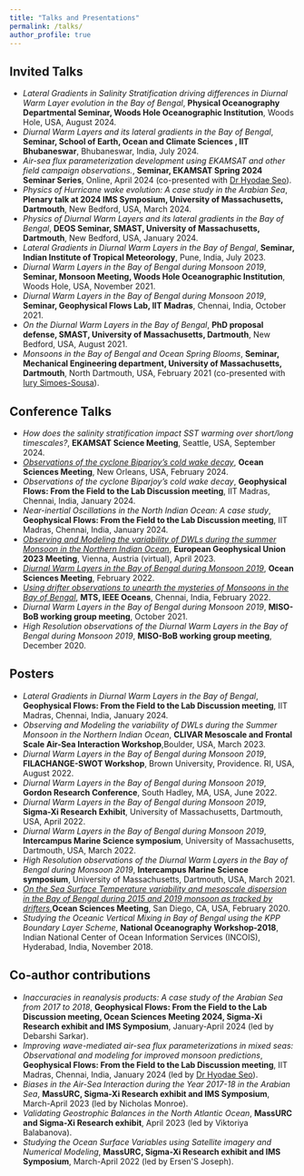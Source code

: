 ```yaml
---
title: "Talks and Presentations"
permalink: /talks/
author_profile: true
---
```


## Invited Talks
- *Lateral Gradients in Salinity Stratification driving differences in Diurnal Warm Layer evolution in the Bay of Bengal*, **Physical Oceanography Departmental Seminar, Woods Hole Oceanographic Institution**, Woods Hole, USA, August 2024. 
- *Diurnal Warm Layers and its lateral gradients in the Bay of Bengal*, **Seminar, School of Earth, Ocean and Climate Sciences , IIT Bhubaneswar**, Bhubaneswar, India, July 2024. 
- *Air-sea flux parameterization development using EKAMSAT and other field campaign observations.*, **Seminar, EKAMSAT Spring 2024 Seminar Series**, Online, April 2024 (co-presented with [Dr Hyodae Seo](https://www.soest.hawaii.edu/oceanography/uehiro-associate-professors-2/)).
- *Physics of Hurricane wake evolution: A case study in the Arabian Sea*, **Plenary talk at 2024 IMS Symposium, University of Massachusetts, Dartmouth**, New Bedford, USA, March 2024.
- *Physics of Diurnal Warm Layers and its lateral gradients in the Bay of Bengal*, **DEOS Seminar, SMAST, University of Massachusetts, Dartmouth**, New Bedford, USA, January 2024. 
- *Lateral Gradients in Diurnal Warm Layers in the Bay of Bengal*, **Seminar, Indian Institute of Tropical Meteorology**, Pune, India, July 2023. 
- *Diurnal Warm Layers in the Bay of Bengal during Monsoon 2019*, **Seminar, Monsoon Meeting, Woods Hole Oceanographic Institution**, Woods Hole, USA, November 2021.
- *Diurnal Warm Layers in the Bay of Bengal during Monsoon 2019*, **Seminar, Geophysical Flows Lab, IIT Madras**, Chennai, India, October 2021.
- *On the Diurnal Warm Layers in the Bay of Bengal*, **PhD proposal defense, SMAST, University of Massachusetts, Dartmouth**, New Bedford, USA, August 2021.
- *Monsoons in the Bay of Bengal and Ocean Spring Blooms*, **Seminar, Mechanical Engineering department, University of Massachusetts, Dartmouth**, North Dartmouth, USA, February 2021 (co-presented with [Iury Simoes-Sousa](https://iuryt.github.io/)).

## Conference Talks 
- *How does the salinity stratification impact SST warming over short/long timescales?*, **EKAMSAT Science Meeting**, Seattle, USA, September 2024.
- *[Observations of the cyclone Biparjoy’s cold wake decay](https://agu.confex.com/agu/OSM24/meetingapp.cgi/Paper/1483969)*, **Ocean Sciences Meeting**, New Orleans, USA, February 2024.
- *Observations of the cyclone Biparjoy’s cold wake decay*, **Geophysical Flows: From the Field to the Lab Discussion meeting**, IIT Madras, Chennai, India, January 2024.
- *Near-inertial Oscillations in the North Indian Ocean: A case study*, **Geophysical Flows: From the Field to the Lab Discussion meeting**, IIT Madras, Chennai, India, January 2024.
- *[Observing and Modeling the variability of DWLs during the summer Monsoon in the Northern Indian Ocean](https://ui.adsabs.harvard.edu/abs/2023EGUGA..25.9840K/abstract)*, **European Geophysical Union 2023 Meeting**, Vienna, Austria (virtual), April 2023.
- *[Diurnal Warm Layers in the Bay of Bengal during Monsoon 2019](https://osm2022.secure-platform.com/a/solicitations/3/sessiongallery/754)*, **Ocean Sciences Meeting**, February 2022.
- *[Using drifter observations to unearth the mysteries of Monsoons in the Bay of Bengal](https://ieeexplore.ieee.org/abstract/document/9775481)*, **MTS, IEEE Oceans**, Chennai, India, February 2022.
- *Diurnal Warm Layers in the Bay of Bengal during Monsoon 2019*, **MISO-BoB working group meeting**, October 2021.
- *High Resolution observations of the Diurnal Warm Layers in the Bay of Bengal during Monsoon 2019*, **MISO-BoB working group meeting**, December 2020.

## Posters 
- *Lateral Gradients in Diurnal Warm Layers in the Bay of Bengal*, **Geophysical Flows: From the Field to the Lab Discussion meeting**, IIT Madras, Chennai, India, January 2024.
- *Observing and Modeling the variability of DWLs during the Summer Monsoon in the Northern Indian Ocean*, **CLIVAR Mesoscale and Frontal Scale Air-Sea Interaction Workshop**,Boulder, USA, March 2023.
- *Diurnal Warm Layers in the Bay of Bengal during Monsoon 2019*, **FILACHANGE-SWOT Workshop**, Brown University, Providence. RI, USA, August 2022.
- *Diurnal Warm Layers in the Bay of Bengal during Monsoon 2019*, **Gordon Research Conference**, South Hadley, MA, USA, June 2022.
- *Diurnal Warm Layers in the Bay of Bengal during Monsoon 2019*, **Sigma-Xi Research Exhibit**, University of Massachusetts, Dartmouth, USA, April 2022.
- *Diurnal Warm Layers in the Bay of Bengal during Monsoon 2019*, **Intercampus Marine Science symposium**, University of Massachusetts, Dartmouth, USA, March 2022.
- *High Resolution observations of the Diurnal Warm Layers in the Bay of Bengal during Monsoon 2019*, **Intercampus Marine Science symposium**, University of Massachusetts, Dartmouth, USA, March 2021.
- *[On the Sea Surface Temperature variability and mesoscale dispersion in the Bay of Bengal during 2015 and 2019 monsoon as tracked by drifters](https://agu.confex.com/agu/osm20/meetingapp.cgi/Paper/643661)*,**Ocean Sciences Meeting**, San Diego, CA, USA, February 2020.
- *Studying the Oceanic Vertical Mixing in Bay of Bengal using the KPP Boundary Layer Scheme*, **National Oceanography Workshop-2018**, Indian National Center of Ocean Information Services (INCOIS), Hyderabad, India, November 2018.

## Co-author contributions
- *Inaccuracies in reanalysis products: A case study of the Arabian Sea from 2017 to 2018*, **Geophysical Flows: From the Field to the Lab Discussion meeting, Ocean Sciences Meeting 2024, Sigma-Xi Research exhibit and IMS Symposium**, January-April 2024 (led by Debarshi Sarkar).
- *Improving wave-mediated air-sea flux parameterizations in mixed seas: Observational and modeling for improved monsoon predictions*, **Geophysical Flows: From the Field to the Lab Discussion meeting**, IIT Madras, Chennai, India, January 2024 (led by [Dr Hyodae Seo](https://www.soest.hawaii.edu/oceanography/uehiro-associate-professors-2/)).
- *Biases in the Air-Sea Interaction during the Year 2017-18 in the Arabian Sea*, **MassURC, Sigma-Xi Research exhibit and IMS Symposium**, March-April 2023 (led by Nicholas Monroe).
- *Validating Geostrophic Balances in the North Atlantic Ocean*, **MassURC and Sigma-Xi Research exhibit**, April 2023 (led by Viktoriya Balabanova).
- *Studying the Ocean Surface Variables using Satellite imagery and Numerical Modeling*, **MassURC, Sigma-Xi Research exhibit and IMS Symposium**, March-April 2022 (led by Ersen'S Joseph).